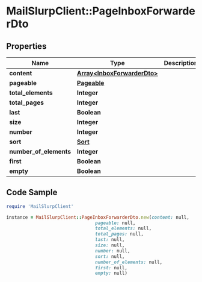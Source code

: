 # MailSlurpClient::PageInboxForwarderDto

## Properties

Name | Type | Description | Notes
------------ | ------------- | ------------- | -------------
**content** | [**Array&lt;InboxForwarderDto&gt;**](InboxForwarderDto) |  | [optional] 
**pageable** | [**Pageable**](Pageable) |  | [optional] 
**total_elements** | **Integer** |  | [optional] 
**total_pages** | **Integer** |  | [optional] 
**last** | **Boolean** |  | [optional] 
**size** | **Integer** |  | [optional] 
**number** | **Integer** |  | [optional] 
**sort** | [**Sort**](Sort) |  | [optional] 
**number_of_elements** | **Integer** |  | [optional] 
**first** | **Boolean** |  | [optional] 
**empty** | **Boolean** |  | [optional] 

## Code Sample

```ruby
require 'MailSlurpClient'

instance = MailSlurpClient::PageInboxForwarderDto.new(content: null,
                                 pageable: null,
                                 total_elements: null,
                                 total_pages: null,
                                 last: null,
                                 size: null,
                                 number: null,
                                 sort: null,
                                 number_of_elements: null,
                                 first: null,
                                 empty: null)
```


